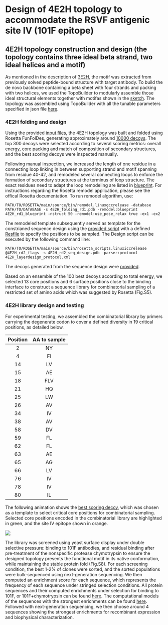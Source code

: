 # Design of 4E2H topology to accommodate the RSVF antigenic site IV (101F epitope) 
## 4E2H topology construction and design (the topology contains three ideal beta strand, two ideal helices and a motif) 
As mentioned in the description of [3E2H](../3E2H/README.md), the motif was extracted from previously solved peptide-bound structure with target antibody. To build the de novo backbone containing a beta sheet with four strands and packing with two helices, we used the TopoBuilder to modularly assemble those ideal structural elements together with motifas shown in the [sketch](./1\)Folding_trajectory/input_4E2H/A1E_B2H_C1E_D1E_D2H_B1E/sketch.pdb). The topology was assembled using TopoBuilder with all the tunable parameters specified in json file [here](./1\)Folding_trajectory/input_4E2H/4E2H.json).   
 
### 4E2H folding and design 
Using the provided [input files](./1\)Folding_trajectory/input_4E2H/), the 4E2H topology was built and folded using Rosetta FunFolDes, generating approximately around [10000 decoys](./1\)Folding_trajectory/4E2H_folding_pose.csv). The top 300 decoys were selected according to several scoring metrics: overall energy, core packing and match of composition of secondary structures, and the best scoring decoys were inspected manually. 

Following manual inspection, we increased the length of one residue in a connecting loop linking in between supporting strand and motif spanning from residue 40-42, and remodeled several connecting loops to enforce the formation of secondary structures at the terminus of loop structure. The exact residues need to adapt the loop remodeling are listed in [blueprint](./2\)Remodel_fix_connection/4E2H_rd1_blueprint). For instructions regarding the Rosetta remodel application, please see the offical Rosetta documentation. To run remodel algorithm, use: 

```
PATH/TO/ROSETTA/main/source/bin/remodel.linuxgccrelease -database PATH/TO/DATABASE -s 4E2H_folding_rd1.pdb -remodel:blueprint 4E2H_rd1_blueprint -nstruct 50 -remodel:use_pose_relax true -ex1 -ex2 
```  

The remodeled template subsequently served as template for the constrianed sequence design using the [provided script](./3\)Sequence_design_selection/4E2H_layerdesign_protocol.xml) with a defined [Resfile](./3\)Sequence_design_selection/4E2H_rd2_Resfile) to specify the positions to be sampled. The Design script can be executed by the following command line:  

```
PATH/TO/ROSETTA/main/source/bin/rosetta_scripts.linuxiccrelease @4E2H_rd2_flags -s 4E2H_rd2_seq_design.pdb -parser:protocol 4E2H_layerdesign_protocol.xml
``` 
The decoys generated from the sequence design were [provided](./3\)Sequence_design_selection/4E2H_rd2.minisilent). 

Based on an ensemble of the 100 best decoys according to total energy, we selected 13 core positions and 6 surface positions close to the binding interface to construct a sequence library for combinatorial sampling of a restricted set of amino acids which was suggested by Rosetta (Fig.S5). 

### 4E2H library design and testing 
For experimental testing, we assembled the combinatorial library by primers carrying the degenerate codon to cover a defined diversity in 19 critical positions, as detailed below.

| Position| AA to sample|
| :------:|:-----------:|
| 2       | NY          |
| 4       | FI          |
| 14      | LV          |
| 15      | AE          | 
| 18      | FLV         | 
| 21      | HQ          | 
| 25      | LW          | 
| 26      | AV          |
| 34      | IV          |
| 38      | AV          | 
| 58      | DV          |
| 59      | FL          |
| 62      | FL          |
| 63      | AE          |
| 65      | AG          |
| 66      | LV          |
| 76      | IV          |
| 78      | IV          |
| 80      | IL          |

The following animation shows the [best scoring decoy](./4E2H.gif), which was chosen as a template to select critical core positions for combinatorial sampling. Selected core positions encoded in the combinatorial library are highlighted in green, and the site IV epitope shown in orange. 

![](./4E2H.gif)

The library was screened using yeast surface display under double selective pressure: binding to 101F antibodies, and residual binding after pre-treatment of the nonspecific protease chymotrypsin to ensure the designed topology presents the functional motif in its native conformation, while maintaining the stable protein fold (Fig.S8). For each screening condition, the best 1-2% of clones were sorted, and the sorted populations were bulk-sequenced using next-generation sequencing. We then computed an enrichment score for each sequence, which represents the frequency of each sequence under stringed selection conditions. All protein sequences and their computed enrichments under selection for binding to 101F, or 101F+chymotrypsin can be found [here](./4\)NGS_seq/4b2a_NGS.csv). The computational models of the sequences with the strongest enrichments can be found [here](). Followed with next-generation sequencing, we then choose around 4 sequences showing the strongest enrichments for recombinant expression and biophysical characterization.
